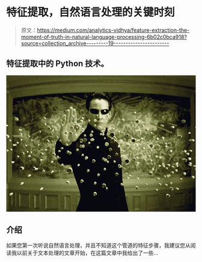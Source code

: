 # 特征提取，自然语言处理的关键时刻

> 原文：<https://medium.com/analytics-vidhya/feature-extraction-the-moment-of-truth-in-natural-language-processing-6b02c0bca918?source=collection_archive---------19----------------------->

## 特征提取中的 Python 技术。

![](img/3e47bf951d6960b90b6fc30bb709ce09.png)

## 介绍

如果您第一次听说自然语言处理，并且不知道这个管道的特征步骤，我建议您从阅读我以前关于文本处理的文章开始，在这篇文章中我给出了一些…